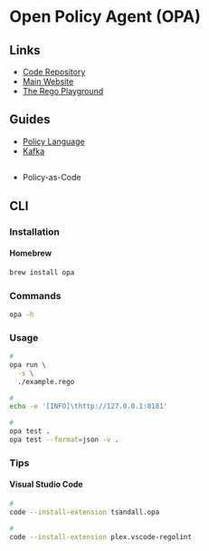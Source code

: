 # Open Policy Agent (OPA)

<!--
https://github.com/infra-as-code-workshop/opa

https://www.youtube.com/watch?v=AfTuzonH93U
https://www.youtube.com/watch?v=ijQdHy4XQCU
https://www.youtube.com/watch?v=Vdy26oA3py8
https://www.youtube.com/watch?v=RDWndems-sk
https://www.youtube.com/watch?v=Uj2N9S58GLU
https://www.youtube.com/watch?v=ijQdHy4XQCU
https://www.youtube.com/watch?v=14lGc7xMAe4
https://www.youtube.com/watch?v=ggMyp3TEc34
https://www.youtube.com/watch?v=Lca5u_ODS5s
https://www.youtube.com/watch?v=OjAOzgwRVlU
https://www.youtube.com/watch?v=xMm0w_ws2SQ
https://www.youtube.com/watch?v=u1KUft3fsCk

https://thenewstack.io/getting-open-policy-agent-up-and-running/

https://github.com/onelittlenightmusic/opa-up-and-running/blob/bb36c25042375612e04bffb896781e0fe6c9b374/README.md

https://github.com/onelittlenightmusic/zenn-articles/blob/356877d986f8324d19e603608ffe2b9fb90c698b/articles/e9f50f7d6e40cc0f0830.md

https://github.com/pbnj/pbnj.github.io/blob/6b68214fb58f1ec46e91a4d611e7e3b928acf563/blog/unit-test-your-configuration-files.md
-->

## Links

- [Code Repository](https://github.com/open-policy-agent/opa)
- [Main Website](https://openpolicyagent.org/)
- [The Rego Playground](https://play.openpolicyagent.org/)

## Guides

- [Policy Language](https://openpolicyagent.org/docs/latest/policy-language/)
- [Kafka](https://openpolicyagent.org/docs/latest/kafka-authorization/)

##

- Policy-as-Code

## CLI

### Installation

#### Homebrew

```sh
brew install opa
```

### Commands

```sh
opa -h
```

### Usage

```sh
#
opa run \
  -s \
  ./example.rego

#
echo -e '[INFO]\thttp://127.0.0.1:8181'

#
opa test .
opa test --format=json -v .
```

<!--
curl localhost:8181/v1/data/play -i -d @input.json -H 'Content-Type: application/json'

curl localhost:8181/v1/data/play/hello -i -d @input.json -H 'Content-Type: application/json'

curl localhost:8181/v1/data/play/newdata -i -d @input.json -H 'Content-Type: application/json'

curl localhost:8181/v1/data/play/importdata -i -d @input.json -H 'Content-Type: application/json'
-->

<!--
opa eval \
  -i ./input.json \
  -d ./data.json \
  -d ./example.rego \
  "data.example_rbac"
-->

### Tips

<!-- ####

```sh
curl -X PUT http://localhost:8181/v1/data/myapi/acl --data-binary @scripts/arun-acl.json #Add data
curl -X PUT http://localhost:8181/v1/policies/myapi --data-binary @scripts/arun.rego #Add policy
``` -->

#### Visual Studio Code

```sh
#
code --install-extension tsandall.opa

#
code --install-extension plex.vscode-regolint
```
